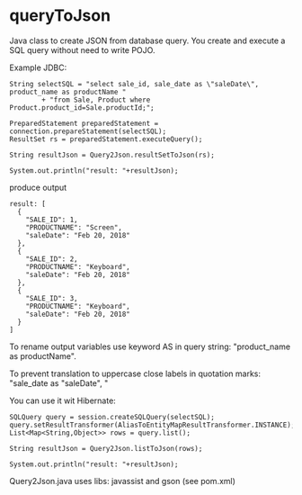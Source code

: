 # queryToJson

Java class to create JSON from database query.
You create and execute a SQL query without need to write POJO.

Example JDBC:


	String selectSQL = "select sale_id, sale_date as \"saleDate\", product_name as productName "
			+ "from Sale, Product where Product.product_id=Sale.productId;";

	PreparedStatement preparedStatement = connection.prepareStatement(selectSQL);
	ResultSet rs = preparedStatement.executeQuery();

	String resultJson = Query2Json.resultSetToJson(rs);
	
	System.out.println("result: "+resultJson);



produce output

	result: [
	  {
	    "SALE_ID": 1,
	    "PRODUCTNAME": "Screen",
	    "saleDate": "Feb 20, 2018"
	  },
	  {
	    "SALE_ID": 2,
	    "PRODUCTNAME": "Keyboard",
	    "saleDate": "Feb 20, 2018"
	  },
	  {
	    "SALE_ID": 3,
	    "PRODUCTNAME": "Keyboard",
	    "saleDate": "Feb 20, 2018"
	  }
	]



To rename output variables use  keyword AS in query string: "product_name as productName".

To prevent translation to uppercase close labels in quotation marks: "sale_date as \"saleDate\",    "


You can use it wit Hibernate:


	SQLQuery query = session.createSQLQuery(selectSQL);
	query.setResultTransformer(AliasToEntityMapResultTransformer.INSTANCE);
	List<Map<String,Object>> rows = query.list();

	String resultJson = Query2Json.listToJson(rows);
	
	System.out.println("result: "+resultJson);





Query2Json.java uses libs: javassist and gson (see pom.xml)
